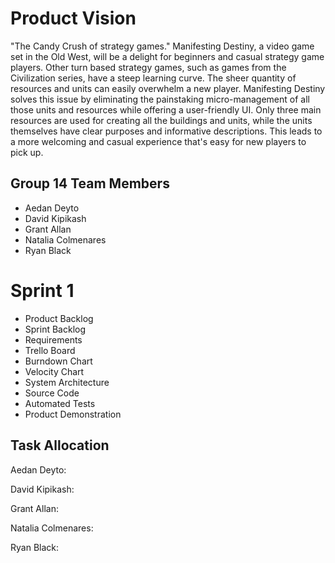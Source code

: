 # Product Vision
"The Candy Crush of strategy games." Manifesting Destiny, a video game set in the Old West, will be a delight for beginners and casual strategy game players. Other turn based strategy games, such as games from the Civilization series, have a steep learning curve. The sheer quantity of resources and units can easily overwhelm a new player. Manifesting Destiny solves this issue by eliminating the painstaking micro-management of all those units and resources while offering a user-friendly UI. Only three main resources are used for creating all the buildings and units, while the units themselves have clear purposes and informative descriptions. This leads to a more welcoming and casual experience that's easy for new players to pick up.

## Group 14 Team Members
* Aedan Deyto
* David Kipikash
* Grant Allan
* Natalia Colmenares
* Ryan Black

# Sprint 1
* Product Backlog
* Sprint Backlog
* Requirements
* Trello Board
* Burndown Chart
* Velocity Chart
* System Architecture
* Source Code
* Automated Tests
* Product Demonstration

## Task Allocation
Aedan Deyto: 

David Kipikash: 

Grant Allan: 

Natalia Colmenares: 

Ryan Black: 
